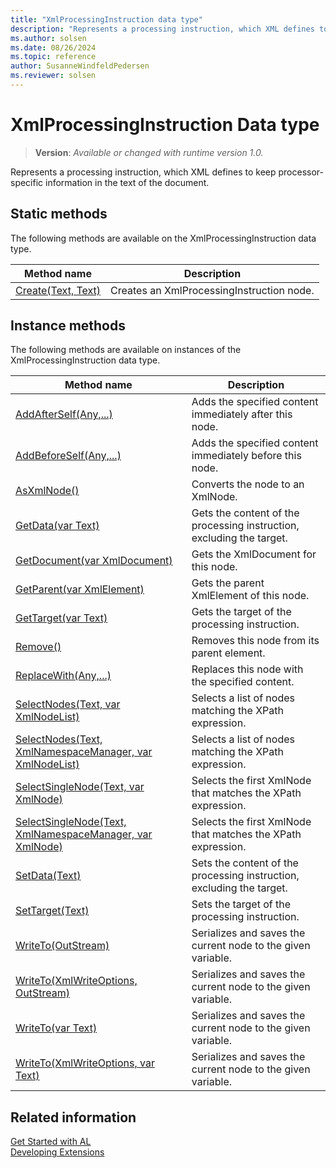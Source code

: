 ```yaml
---
title: "XmlProcessingInstruction data type"
description: "Represents a processing instruction, which XML defines to keep processor-specific information in the text of the document."
ms.author: solsen
ms.date: 08/26/2024
ms.topic: reference
author: SusanneWindfeldPedersen
ms.reviewer: solsen
---
```

[//]: # (START>DO_NOT_EDIT)
[//]: # (IMPORTANT:Do not edit any of the content between here and the END>DO_NOT_EDIT.)
[//]: # (Any modifications should be made in the .xml files in the ModernDev repo.)
# XmlProcessingInstruction Data type
> **Version**: _Available or changed with runtime version 1.0._

Represents a processing instruction, which XML defines to keep processor-specific information in the text of the document.


## Static methods
The following methods are available on the XmlProcessingInstruction data type.


|Method name|Description|
|-----------|-----------|
|[Create(Text, Text)](xmlprocessinginstruction-create-method.md)|Creates an XmlProcessingInstruction node.|

## Instance methods
The following methods are available on instances of the XmlProcessingInstruction data type.

|Method name|Description|
|-----------|-----------|
|[AddAfterSelf(Any,...)](xmlprocessinginstruction-addafterself-method.md)|Adds the specified content immediately after this node.|
|[AddBeforeSelf(Any,...)](xmlprocessinginstruction-addbeforeself-method.md)|Adds the specified content immediately before this node.|
|[AsXmlNode()](xmlprocessinginstruction-asxmlnode-method.md)|Converts the node to an XmlNode.|
|[GetData(var Text)](xmlprocessinginstruction-getdata-method.md)|Gets the content of the processing instruction, excluding the target.|
|[GetDocument(var XmlDocument)](xmlprocessinginstruction-getdocument-method.md)|Gets the XmlDocument for this node.|
|[GetParent(var XmlElement)](xmlprocessinginstruction-getparent-method.md)|Gets the parent XmlElement of this node.|
|[GetTarget(var Text)](xmlprocessinginstruction-gettarget-method.md)|Gets the target of the processing instruction.|
|[Remove()](xmlprocessinginstruction-remove-method.md)|Removes this node from its parent element.|
|[ReplaceWith(Any,...)](xmlprocessinginstruction-replacewith-method.md)|Replaces this node with the specified content.|
|[SelectNodes(Text, var XmlNodeList)](xmlprocessinginstruction-selectnodes-string-xmlnodelist-method.md)|Selects a list of nodes matching the XPath expression.|
|[SelectNodes(Text, XmlNamespaceManager, var XmlNodeList)](xmlprocessinginstruction-selectnodes-string-xmlnamespacemanager-xmlnodelist-method.md)|Selects a list of nodes matching the XPath expression.|
|[SelectSingleNode(Text, var XmlNode)](xmlprocessinginstruction-selectsinglenode-string-xmlnode-method.md)|Selects the first XmlNode that matches the XPath expression.|
|[SelectSingleNode(Text, XmlNamespaceManager, var XmlNode)](xmlprocessinginstruction-selectsinglenode-string-xmlnamespacemanager-xmlnode-method.md)|Selects the first XmlNode that matches the XPath expression.|
|[SetData(Text)](xmlprocessinginstruction-setdata-method.md)|Sets the content of the processing instruction, excluding the target.|
|[SetTarget(Text)](xmlprocessinginstruction-settarget-method.md)|Sets the target of the processing instruction.|
|[WriteTo(OutStream)](xmlprocessinginstruction-writeto-outstream-method.md)|Serializes and saves the current node to the given variable.|
|[WriteTo(XmlWriteOptions, OutStream)](xmlprocessinginstruction-writeto-xmlwriteoptions-outstream-method.md)|Serializes and saves the current node to the given variable.|
|[WriteTo(var Text)](xmlprocessinginstruction-writeto-text-method.md)|Serializes and saves the current node to the given variable.|
|[WriteTo(XmlWriteOptions, var Text)](xmlprocessinginstruction-writeto-xmlwriteoptions-text-method.md)|Serializes and saves the current node to the given variable.|

[//]: # (IMPORTANT: END>DO_NOT_EDIT)
## Related information
[Get Started with AL](../../devenv-get-started.md)  
[Developing Extensions](../../devenv-dev-overview.md)  